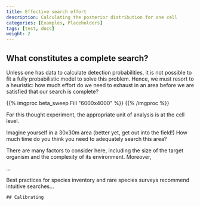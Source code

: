 ```yaml
---
title: Effective search effort
description: Calculating the posterior distribution for one cell
categories: [Examples, Placeholders]
tags: [test, docs]
weight: 2
---
```


## What constitutes a complete search?

Unless one has data to calculate detection probabilities, it is not possible
to fit a fully probabilistic model to solve this problem. Hence, we must resort
to a heuristic: how much effort do we need to exhaust in an area before we are satisfied
that our search is complete?

{{% imgproc beta_sweep Fill "6000x4000" %}}
{{% /imgproc %}}

For this thought experiment, the appropriate unit of analysis is at the cell level.

Imagine yourself in a 30x30m area (better yet, get out into the field!)
How much time do you think you need to adequately search this area?

There are many factors to consider here, including the size of the target organism
and the complexity of its environment. Moreover,

...

Best practices for species inventory and rare species surveys recommend 
intuitive searches...







```
## Calibrating

```
